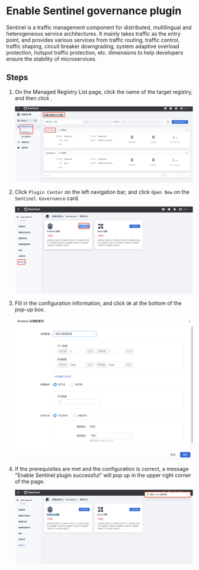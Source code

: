 # Enable Sentinel governance plugin

Sentinel is a traffic management component for distributed, multilingual and heterogeneous service architectures. It mainly takes traffic as the entry point, and provides various services from traffic routing, traffic control, traffic shaping, circuit breaker downgrading, system adaptive overload protection, hotspot traffic protection, etc. dimensions to help developers ensure the stability of microservices.

<!--## prerequisites-->

## Steps

1. On the Managed Registry List page, click the name of the target registry, and then click .

    ![Enter Plugin Center](../imgs/ns-1.png)

2. Click `Plugin Center` on the left navigation bar, and click `Open Now` on the `Sentinel Governance` card.

    ![Open plugin](imgs/sentinel01.png)

3. Fill in the configuration information, and click `OK` at the bottom of the pop-up box.

    ![Configuration](imgs/sentinel02.png)

4. If the prerequisites are met and the configuration is correct, a message "Enable Sentinel plugin successful" will pop up in the upper right corner of the page.

    ![Configuration](imgs/sentinel03.png)